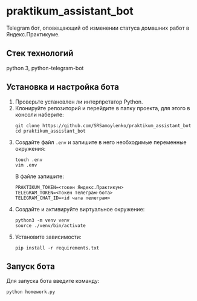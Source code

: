 # praktikum_assistant_bot
Telegram бот, оповещающий об изменении статуса домашних работ в Яндекс.Практикуме.

## Стек технологий
python 3, python-telegram-bot

## Установка и настройка бота
1. Проверьте установлен ли интерпретатор Python.
2. Клонируйте репозиторий и перейдите в папку проекта, для этого в консоли наберите:
    ```
    git clone https://github.com/SRSamoylenko/praktikum_assistant_bot
    cd praktikum_assistant_bot
    ```
3. Создайте файл `.env` и запишите в него необходимые переменные окружения:
    ```
    touch .env
    vim .env
    ```
    В файле запишите:
    ```
    PRAKTIKUM_TOKEN=<токен Яндекс.Практикум>
    TELEGRAM_TOKEN=<токен телеграм-бота>
    TELEGRAM_CHAT_ID=<id чата телеграм>
    ```
4. Создайте и активируйте виртуальное окружение:
    ```
    python3 -m venv venv
    source ./venv/bin/activate
    ```
5. Установите зависимости:
    ```
    pip install -r requirements.txt
    ```

## Запуск бота
Для запуска бота введите команду:
```
python homework.py
```
